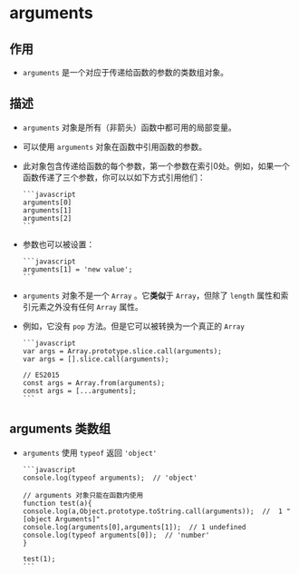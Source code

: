 # arguments

## 作用

  - `arguments` 是一个对应于传递给函数的参数的类数组对象。

## 描述

  - `arguments` 对象是所有（非箭头）函数中都可用的局部变量。

  - 可以使用 `arguments` 对象在函数中引用函数的参数。

  - 此对象包含传递给函数的每个参数，第一个参数在索引0处。例如，如果一个函数传递了三个参数，你可以以如下方式引用他们：

        ```javascript
        arguments[0]
        arguments[1]
        arguments[2]
        ```

  - 参数也可以被设置：

        ```javascript
        arguments[1] = 'new value';
        ```

  - `arguments` 对象不是一个 `Array` 。它**类似**于 `Array`，但除了 `length` 属性和索引元素之外没有任何 `Array` 属性。

  - 例如，它没有 `pop` 方法。但是它可以被转换为一个真正的 `Array`

        ```javascript
        var args = Array.prototype.slice.call(arguments);
        var args = [].slice.call(arguments);

        // ES2015
        const args = Array.from(arguments);
        const args = [...arguments];
        ```

## arguments 类数组

  - `arguments` 使用 `typeof` 返回 `'object'`

        ```javascript
        console.log(typeof arguments);  // 'object'

        // arguments 对象只能在函数内使用
        function test(a){
        console.log(a,Object.prototype.toString.call(arguments));  //  1 "[object Arguments]"
        console.log(arguments[0],arguments[1]);  // 1 undefined
        console.log(typeof arguments[0]);  // 'number'
        }

        test(1);
        ```
